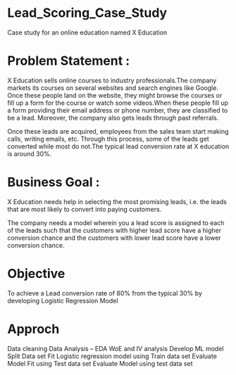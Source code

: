 # Lead_Scoring_Case_Study
Case study for an online education named X Education

# Problem Statement :
X Education sells online courses to industry professionals.The company markets its courses on several websites and search engines like Google. Once these people land on the website, they might browse the courses or fill up a form for the course or watch some videos.When these people fill up a form providing their email address or phone number, they are classified to be a lead. Moreover, the company also gets leads through past referrals.

Once these leads are acquired, employees from the sales team start making calls, writing emails, etc. Through this process, some of the leads get converted while most do not.The typical lead conversion rate at X education is around 30%.

# Business Goal :
X Education needs help in selecting the most promising leads, i.e. the leads that are most likely to convert into paying customers.

The company needs a model wherein you a lead score is assigned to each of the leads such that the customers with higher lead score have a higher conversion chance and the customers with lower lead score have a lower conversion chance.

# Objective
To achieve a Lead conversion rate of 80% from the typical 30% by developing Logistic Regression Model

# Approch
Data cleaning
Data Analysis – EDA
WoE and IV analysis
Develop ML model
Split Data set
Fit Logistic regression model using Train data set
Evaluate Model
Fit using Test data set
Evaluate Model using test data set
